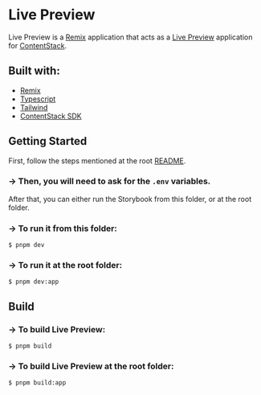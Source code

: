# Live Preview

Live Preview is a [Remix](https://remix.run/) application that acts as a [Live Preview](https://www.contentstack.com/docs/content-managers/live-preview/about-live-preview/) application for [ContentStack](https://www.contentstack.com/).

## Built with:

- [Remix](https://remix.run/)
- [Typescript](https://www.typescriptlang.org/)
- [Tailwind](https://tailwindcss.com/)
- [ContentStack SDK](https://github.com/contentstack/contentstack-javascript)

## Getting Started

First, follow the steps mentioned at the root [README](https://github.com/SalesPerformanceInt/item_bank_tooling).

### -> Then, you will need to ask for the `.env` variables.

After that, you can either run the Storybook from this folder, or at the root folder.

### -> To run it from this folder:

```shell
$ pnpm dev
```

### -> To run it at the root folder:

```shell
$ pnpm dev:app
```

## Build

### -> To build Live Preview:

```shell
$ pnpm build
```

### -> To build Live Preview at the root folder:

```shell
$ pnpm build:app
```
